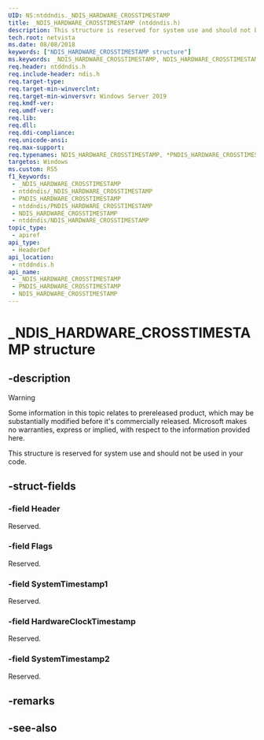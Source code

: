 ```yaml
---
UID: NS:ntddndis._NDIS_HARDWARE_CROSSTIMESTAMP
title: _NDIS_HARDWARE_CROSSTIMESTAMP (ntddndis.h)
description: This structure is reserved for system use and should not be used in your code.
tech.root: netvista
ms.date: 08/08/2018
keywords: ["NDIS_HARDWARE_CROSSTIMESTAMP structure"]
ms.keywords: _NDIS_HARDWARE_CROSSTIMESTAMP, NDIS_HARDWARE_CROSSTIMESTAMP, *PNDIS_HARDWARE_CROSSTIMESTAMP,
req.header: ntddndis.h
req.include-header: ndis.h
req.target-type: 
req.target-min-winverclnt: 
req.target-min-winversvr: Windows Server 2019
req.kmdf-ver: 
req.umdf-ver: 
req.lib: 
req.dll: 
req.ddi-compliance: 
req.unicode-ansi: 
req.max-support: 
req.typenames: NDIS_HARDWARE_CROSSTIMESTAMP, *PNDIS_HARDWARE_CROSSTIMESTAMP
targetos: Windows
ms.custom: RS5
f1_keywords:
 - _NDIS_HARDWARE_CROSSTIMESTAMP
 - ntddndis/_NDIS_HARDWARE_CROSSTIMESTAMP
 - PNDIS_HARDWARE_CROSSTIMESTAMP
 - ntddndis/PNDIS_HARDWARE_CROSSTIMESTAMP
 - NDIS_HARDWARE_CROSSTIMESTAMP
 - ntddndis/NDIS_HARDWARE_CROSSTIMESTAMP
topic_type:
 - apiref
api_type:
 - HeaderDef
api_location:
 - ntddndis.h
api_name:
 - _NDIS_HARDWARE_CROSSTIMESTAMP
 - PNDIS_HARDWARE_CROSSTIMESTAMP
 - NDIS_HARDWARE_CROSSTIMESTAMP
---
```


# _NDIS_HARDWARE_CROSSTIMESTAMP structure


## -description

> [!WARNING]
> Some information in this topic relates to prereleased product, which may be substantially modified before it's commercially released. Microsoft makes no warranties, express or implied, with respect to the information provided here.

This structure is reserved for system use and should not be used in your code.

## -struct-fields

### -field Header

Reserved.

### -field Flags

Reserved.

### -field SystemTimestamp1

Reserved.

### -field HardwareClockTimestamp

Reserved.

### -field SystemTimestamp2

Reserved.

## -remarks

## -see-also

